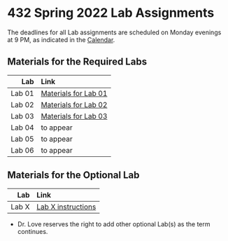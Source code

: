 # 432 Spring 2022 Lab Assignments

The deadlines for all Lab assignments are scheduled on Monday evenings at 9 PM, as indicated in the [Calendar](https://thomaselove.github.io/432/calendar.html).

## Materials for the Required Labs

Lab | Link
----: | :------------
Lab 01 | [Materials for Lab 01](https://github.com/THOMASELOVE/432-2022/tree/main/labs/lab01)
Lab 02 | [Materials for Lab 02](https://github.com/THOMASELOVE/432-2022/tree/main/labs/lab02)
Lab 03 | [Materials for Lab 03](https://github.com/THOMASELOVE/432-2022/tree/main/labs/lab03)
Lab 04 | to appear
Lab 05 | to appear
Lab 06 | to appear

## Materials for the Optional Lab

Lab | Link
----: | :------------
Lab X | [Lab X instructions](https://github.com/THOMASELOVE/432-2022/tree/main/labs/labX)

- Dr. Love reserves the right to add other optional Lab(s) as the term continues.
